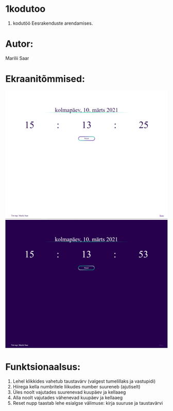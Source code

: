 # 1kodutoo
1. kodutöö Eesrakenduste arendamises.

# Autor: 
Marilii Saar

# Ekraanitõmmised:
![Ekraanitõmmis - hele taust](clock-light.png?raw=true "Ekraanitõmmis - hele taust")
![Ekraanitõmmis - tume taust](clock-dark.png?raw=true "Ekraanitõmmis - tume taust")

# Funktsionaalsus:
1. Lehel klikkides vahetub taustavärv (valgest tumelillaks ja vastupidi)
2. Hiirega kella numbritele liikudes number suureneb (ajutiselt)
3. Üles noolt vajutades suurenevad kuupäev ja kellaaeg
4. Alla noolt vajutades vähenevad kuupäev ja kellaaeg
5. Reset nupp taastab lehe esialgse välimuse: kirja suuruse ja taustavärvi
